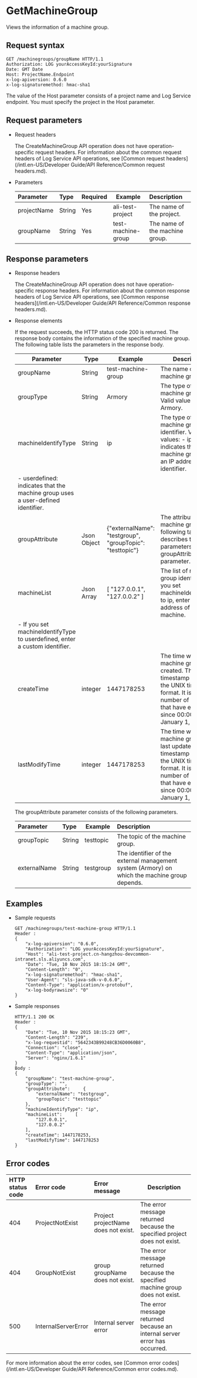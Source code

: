 # GetMachineGroup

Views the information of a machine group.

## Request syntax

```
GET /machinegroups/groupName HTTP/1.1
Authorization: LOG yourAccessKeyId:yourSignature
Date: GMT Date
Host: ProjectName.Endpoint
x-log-apiversion: 0.6.0
x-log-signaturemethod: hmac-sha1
```

The value of the Host parameter consists of a project name and Log Service endpoint. You must specify the project in the Host parameter.

## Request parameters

-   Request headers

    The CreateMachineGroup API operation does not have operation-specific request headers. For information about the common request headers of Log Service API operations, see [Common request headers](/intl.en-US/Developer Guide/API Reference/Common request headers.md).

-   Parameters

    |Parameter|Type|Required|Example|Description|
    |:--------|:---|:-------|-------|:----------|
    |projectName|String|Yes|ali-test-project|The name of the project.|
    |groupName|String|Yes|test-machine-group|The name of the machine group.|


## Response parameters

-   Response headers

    The CreateMachineGroup API operation does not have operation-specific response headers. For information about the common response headers of Log Service API operations, see [Common response headers](/intl.en-US/Developer Guide/API Reference/Common response headers.md).

-   Response elements

    If the request succeeds, the HTTP status code 200 is returned. The response body contains the information of the specified machine group. The following table lists the parameters in the response body.

    |Parameter|Type|Example|Description|
    |---------|----|-------|-----------|
    |groupName|String|test-machine-group|The name of the machine group.|
    |groupType|String|Armory|The type of the machine group. Valid values: null and Armory.|
    |machineIdentifyType|String|ip|The type of the machine group identifier. Valid values:    -   ip: indicates that the machine group uses an IP address as an identifier.
    -   userdefined: indicates that the machine group uses a user-defined identifier. |
    |groupAttribute|Json Object|\{"externalName": "testgroup", "groupTopic": "testtopic"\}|The attributes of the machine group. The following table describes the parameters in the groupAttribute parameter.|
    |machineList|Json Array|\[ "127.0.0.1", "127.0.0.2" \]|The list of machine group identifiers.    -   If you set machineIdentifyType to ip, enter the IP address of the machine.
    -   If you set machineIdentifyType to userdefined, enter a custom identifier. |
    |createTime|integer|1447178253|The time when the machine group was created. The timestamp follows the UNIX time format. It is the number of seconds that have elapsed since 00:00:00, January 1, 1970.|
    |lastModifyTime|integer|1447178253|The time when the machine group was last updated. The timestamp follows the UNIX time format. It is the number of seconds that have elapsed since 00:00:00, January 1, 1970.|

    The groupAttribute parameter consists of the following parameters.

    |Parameter|Type|Example|Description|
    |:--------|:---|-------|:----------|
    |groupTopic|String|testtopic|The topic of the machine group.|
    |externalName|String|testgroup|The identifier of the external management system \(Armory\) on which the machine group depends.|


## Examples

-   Sample requests

    ```
    GET /machinegroups/test-machine-group HTTP/1.1
    Header :
    {
        "x-log-apiversion": "0.6.0",
        "Authorization": "LOG yourAccessKeyId:yourSignature",
        "Host": "ali-test-project.cn-hangzhou-devcommon-intranet.sls.aliyuncs.com",
        "Date": "Tue, 10 Nov 2015 18:15:24 GMT",
        "Content-Length": "0",
        "x-log-signaturemethod": "hmac-sha1",
        "User-Agent": "sls-java-sdk-v-0.6.0",
        "Content-Type": "application/x-protobuf",
        "x-log-bodyrawsize": "0"
    }
    ```

-   Sample responses

    ```
    HTTP/1.1 200 OK
    Header :
    {
        "Date": "Tue, 10 Nov 2015 18:15:23 GMT",
        "Content-Length": "239",
        "x-log-requestid": "5642343B99248CB36D0060B8",
        "Connection": "close",
        "Content-Type": "application/json",
        "Server": "nginx/1.6.1"
    }
    Body :
    {
        "groupName": "test-machine-group",
        "groupType": "",
        "groupAttribute":     {
            "externalName": "testgroup",
            "groupTopic": "testtopic"
        },
        "machineIdentifyType": "ip",
        "machineList":     [
            "127.0.0.1",
            "127.0.0.2"
        ],
        "createTime": 1447178253,
        "lastModifyTime": 1447178253
    }
    ```


## Error codes

|HTTP status code|Error code|Error message|Description|
|:---------------|:---------|:------------|-----------|
|404|ProjectNotExist|Project projectName does not exist.|The error message returned because the specified project does not exist.|
|404|GroupNotExist|group groupName does not exist.|The error message returned because the specified machine group does not exist.|
|500|InternalServerError|Internal server error|The error message returned because an internal server error has occurred.|

For more information about the error codes, see [Common error codes](/intl.en-US/Developer Guide/API Reference/Common error codes.md).

